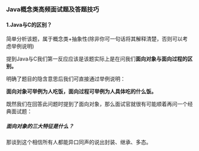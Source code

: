 ### Java概念类高频面试题及答题技巧

#### 1.Java与C的区别？

简单分析该题，属于概念类+抽象性(除非你可一句话将其解释清楚，否则可以考虑举例说明)

提到Java与C我们第一反应应该是该题实际上是在问我们**面向对象与面向过程的区别。**

明确了题目的隐含意思后我们可直接通过举例说明：

**面向对象可举例为人吃饭，面向过程可举例为人具体吃的什么饭。**

既然我们在回答此问题时提到了面向对象，那么面试官就很有可能顺着再问一个经典面试题：

##### 面向对象的三大特征是什么？

那谈到这个相信所有人都能异口同声的说出封装、继承、多态。